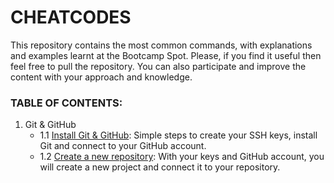 # CHEATCODES
This repository contains the most common commands, with explanations and examples learnt at the Bootcamp Spot. Please, if you find it useful then feel free to pull the repository. You can also participate and improve the content with your approach and knowledge.

### TABLE OF CONTENTS: 

1. Git & GitHub
    * 1.1 [Install Git & GitHub](https://github.com/ca2los/cheatcodes/blob/7e175aad816cd68452e888d35a84047c06ec160d/module-01/git-github.txt): Simple steps to create your SSH keys, install Git and connect to your GitHub account.
    * 1.2 [Create a new repository](https://github.com/ca2los/cheatcodes/blob/7e175aad816cd68452e888d35a84047c06ec160d/module-01/github-newrepo.txt): With your keys and GitHub account, you will create a new project and connect it to your repository.